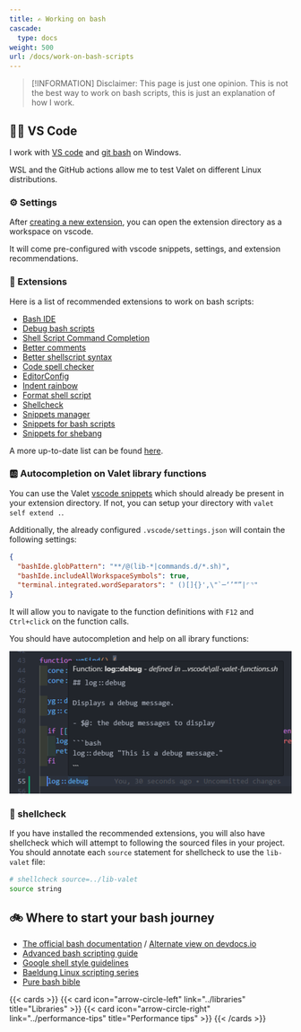 ```yaml
---
title: ✍️ Working on bash
cascade:
  type: docs
weight: 500
url: /docs/work-on-bash-scripts
---
```


> [!INFORMATION]
> Disclaimer: This page is just one opinion. This is not the best way to work on bash scripts, this is just an explanation of how I work.

## 🧑‍💻 VS Code

I work with [VS code]((https://code.visualstudio.com/download)) and [git bash](https://gitforwindows.org/) on Windows.

WSL and the GitHub actions allow me to test Valet on different Linux distributions.

### ⚙️ Settings

After [creating a new extension](../new-extensions), you can open the extension directory as a workspace on vscode.

It will come pre-configured with vscode snippets, settings, and extension recommendations.

### 🧩 Extensions

Here is a list of recommended extensions to work on bash scripts:

- [Bash IDE](https://marketplace.visualstudio.com/items?itemName=mads-hartmann.bash-ide-vscode)
- [Debug bash scripts](https://marketplace.visualstudio.com/items?itemName=rogalmic.bash-debug)
- [Shell Script Command Completion](https://marketplace.visualstudio.com/items?itemName=tetradresearch.vscode-h2o)
- [Better comments](https://marketplace.visualstudio.com/items?itemName=aaron-bond.better-comments)
- [Better shellscript syntax](https://marketplace.visualstudio.com/items?itemName=jeff-hykin.better-shellscript-syntax)
- [Code spell checker](https://marketplace.visualstudio.com/items?itemName=streetsidesoftware.code-spell-checker)
- [EditorConfig](https://marketplace.visualstudio.com/items?itemName=EditorConfig.EditorConfig)
- [Indent rainbow](https://marketplace.visualstudio.com/items?itemName=oderwat.indent-rainbow)
- [Format shell script](https://marketplace.visualstudio.com/items?itemName=foxundermoon.shell-format)
- [Shellcheck](https://marketplace.visualstudio.com/items?itemName=timonwong.shellcheck)
- [Snippets manager](https://marketplace.visualstudio.com/items?itemName=zjffun.snippetsmanager)
- [Snippets for bash scripts](https://marketplace.visualstudio.com/items?itemName=Remisa.shellman)
- [Snippets for shebang](https://marketplace.visualstudio.com/items?itemName=rpinski.shebang-snippets)

A more up-to-date list can be found [here](https://raw.githubusercontent.com/jcaillon/valet/refs/heads/latest/extras/.vscode/extensions.json).

### 🆎 Autocompletion on Valet library functions

You can use the Valet [vscode snippets](https://github.com/jcaillon/valet/blob/latest/extras/valet.code-snippets) which should already be present in your extension directory. If not, you can setup your directory with `valet self extend .`.

Additionally, the already configured `.vscode/settings.json` will contain the following settings:

```json
{
  "bashIde.globPattern": "**/@(lib-*|commands.d/*.sh)",
  "bashIde.includeAllWorkspaceSymbols": true,
  "terminal.integrated.wordSeparators": " ()[]{}',\"`─‘’“”|⌜⌝"
}
```

It will allow you to navigate to the function definitions with `F12` and `Ctrl+click` on the function calls.

You should have autocompletion and help on all ibrary functions:

![autocompletion](image.png)

### 👮 shellcheck

If you have installed the recommended extensions, you will also have shellcheck which will attempt to following the sourced files in your project. You should annotate each `source` statement for shellcheck to use the `lib-valet` file:

```bash
# shellcheck source=../lib-valet
source string
```

## 🚲 Where to start your bash journey

- [The official bash documentation](https://www.gnu.org/software/bash/manual/bash.html) / [Alternate view on devdocs.io](https://devdocs.io/bash/)
- [Advanced bash scripting guide](https://tldp.org/LDP/abs/html/index.html)
- [Google shell style guidelines](https://google.github.io/styleguide/shellguide.html)
- [Baeldung Linux scripting series](https://www.baeldung.com/linux/linux-scripting-series)
- [Pure bash bible](https://github.com/dylanaraps/pure-bash-bible)

{{< cards >}}
  {{< card icon="arrow-circle-left" link="../libraries" title="Libraries" >}}
  {{< card icon="arrow-circle-right" link="../performance-tips" title="Performance tips" >}}
{{< /cards >}}
